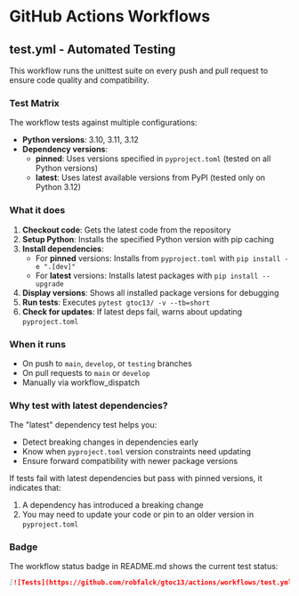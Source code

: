 # GitHub Actions Workflows

## test.yml - Automated Testing

This workflow runs the unittest suite on every push and pull request to ensure code quality and compatibility.

### Test Matrix

The workflow tests against multiple configurations:

- **Python versions**: 3.10, 3.11, 3.12
- **Dependency versions**:
  - **pinned**: Uses versions specified in `pyproject.toml` (tested on all Python versions)
  - **latest**: Uses latest available versions from PyPI (tested only on Python 3.12)

### What it does

1. **Checkout code**: Gets the latest code from the repository
2. **Setup Python**: Installs the specified Python version with pip caching
3. **Install dependencies**:
   - For **pinned** versions: Installs from `pyproject.toml` with `pip install -e ".[dev]"`
   - For **latest** versions: Installs latest packages with `pip install --upgrade`
4. **Display versions**: Shows all installed package versions for debugging
5. **Run tests**: Executes `pytest gtoc13/ -v --tb=short`
6. **Check for updates**: If latest deps fail, warns about updating `pyproject.toml`

### When it runs

- On push to `main`, `develop`, or `testing` branches
- On pull requests to `main` or `develop`
- Manually via workflow_dispatch

### Why test with latest dependencies?

The "latest" dependency test helps you:
- Detect breaking changes in dependencies early
- Know when `pyproject.toml` version constraints need updating
- Ensure forward compatibility with newer package versions

If tests fail with latest dependencies but pass with pinned versions, it indicates that:
1. A dependency has introduced a breaking change
2. You may need to update your code or pin to an older version in `pyproject.toml`

### Badge

The workflow status badge in README.md shows the current test status:

```markdown
[![Tests](https://github.com/robfalck/gtoc13/actions/workflows/test.yml/badge.svg)](https://github.com/robfalck/gtoc13/actions/workflows/test.yml)
```
